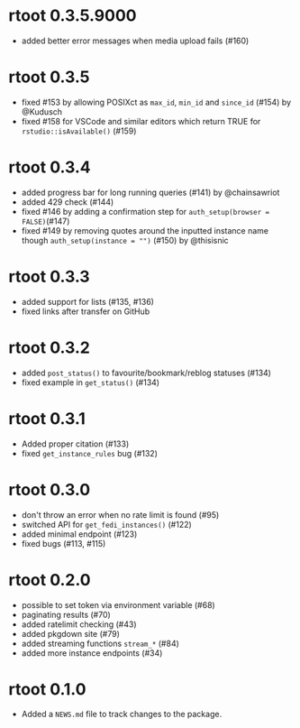 # rtoot 0.3.5.9000

* added better error messages when media upload fails  (#160)

# rtoot 0.3.5

* fixed #153 by allowing POSIXct as `max_id`, `min_id` and `since_id` (#154) by @Kudusch
* fixed #158 for VSCode and similar editors which return TRUE for `rstudio::isAvailable()` (#159)

# rtoot 0.3.4

* added progress bar for long running queries (#141) by @chainsawriot
* added 429 check (#144)
* fixed #146 by adding a confirmation step for `auth_setup(browser = FALSE)`(#147)
* fixed #149 by removing quotes around the inputted instance name though `auth_setup(instance = "")` (#150) by @thisisnic

# rtoot 0.3.3

* added support for lists (#135, #136)
* fixed links after transfer on GitHub 

# rtoot 0.3.2

* added `post_status()` to favourite/bookmark/reblog statuses (#134)
* fixed example in `get_status()` (#134)

# rtoot 0.3.1

* Added proper citation (#133)
* fixed `get_instance_rules` bug (#132)

# rtoot 0.3.0

* don't throw an error when no rate limit is found (#95)
* switched API for `get_fedi_instances()` (#122)
* added minimal endpoint (#123)
* fixed bugs (#113, #115)

# rtoot 0.2.0

* possible to set token via environment variable (#68)
* paginating results (#70)
* added ratelimit checking (#43)
* added pkgdown site (#79)
* added streaming functions `stream_*` (#84)
* added more instance endpoints (#34)

# rtoot 0.1.0

* Added a `NEWS.md` file to track changes to the package.

